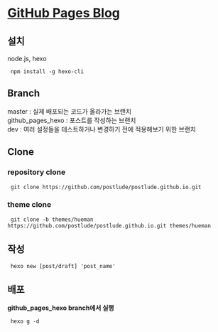 [GitHub Pages Blog](postlude.github.io)
=================

## 설치
node.js, hexo
<pre><code> npm install -g hexo-cli </code></pre>

## Branch
master : 실제 배포되는 코드가 올라가는 브랜치<br>
github_pages_hexo : 포스트를 작성하는 브랜치<br>
dev : 여러 설정들을 테스트하거나 변경하기 전에 적용해보기 위한 브랜치

## Clone
### repository clone
<pre><code> git clone https://github.com/postlude/postlude.github.io.git </code></pre>

### theme clone
<pre><code> git clone -b themes/hueman https://github.com/postlude/postlude.github.io.git themes/hueman </code></pre>

## 작성
<pre><code> hexo new [post/draft] 'post_name'</code></pre>

## 배포
**github_pages_hexo branch에서 실행**
<pre><code> hexo g -d</code></pre>